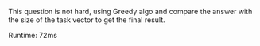 This question is not hard, using Greedy algo and compare the answer with the size of the task vector to get the final result.

Runtime: 72ms
